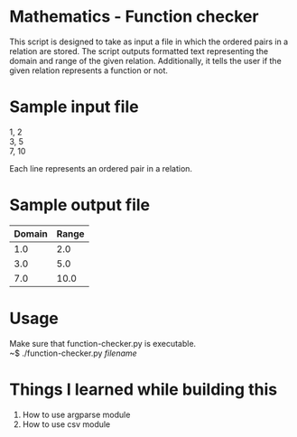 # Mathematics - Function checker

This script is designed to take as input a file in which the ordered pairs in a relation are stored. The script outputs formatted text representing the domain and range of the given relation. Additionally, it tells the user
if the given relation represents a function or not.

# Sample input file
1, 2<br/>
3, 5<br/>
7, 10<br/>

Each line represents an ordered pair in a relation.

# Sample output file
|Domain | Range |
|-------|-------|
|1.0 |2.0|
|3.0 |5.0|
|7.0 |10.0|

# Usage
Make sure that function-checker.py is executable. <br/> ~$ ./function-checker.py _filename_

# Things I learned while building this
1. How to use argparse module
2. How to use csv module
